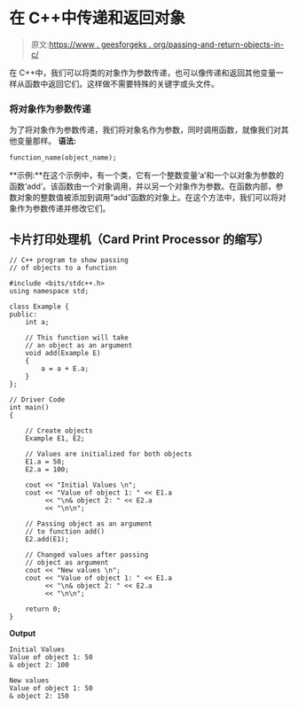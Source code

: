 # 在 C++中传递和返回对象

> 原文:[https://www . geesforgeks . org/passing-and-return-objects-in-c/](https://www.geeksforgeeks.org/passing-and-returning-objects-in-c/)

在 C++中，我们可以将类的对象作为参数传递，也可以像传递和返回其他变量一样从函数中返回它们。这样做不需要特殊的关键字或头文件。

### 将对象作为参数传递

为了将对象作为参数传递，我们将对象名作为参数，同时调用函数，就像我们对其他变量那样。
**语法:**

```
function_name(object_name);
```

**示例:**在这个示例中，有一个类，它有一个整数变量‘a’和一个以对象为参数的函数‘add’。该函数由一个对象调用，并以另一个对象作为参数。在函数内部，参数对象的整数值被添加到调用“add”函数的对象上。在这个方法中，我们可以将对象作为参数传递并修改它们。

## 卡片打印处理机（Card Print Processor 的缩写）

```
// C++ program to show passing
// of objects to a function

#include <bits/stdc++.h>
using namespace std;

class Example {
public:
    int a;

    // This function will take
    // an object as an argument
    void add(Example E)
    {
        a = a + E.a;
    }
};

// Driver Code
int main()
{

    // Create objects
    Example E1, E2;

    // Values are initialized for both objects
    E1.a = 50;
    E2.a = 100;

    cout << "Initial Values \n";
    cout << "Value of object 1: " << E1.a
         << "\n& object 2: " << E2.a
         << "\n\n";

    // Passing object as an argument
    // to function add()
    E2.add(E1);

    // Changed values after passing
    // object as argument
    cout << "New values \n";
    cout << "Value of object 1: " << E1.a
         << "\n& object 2: " << E2.a
         << "\n\n";

    return 0;
}
```

**Output**

```
Initial Values 
Value of object 1: 50
& object 2: 100

New values 
Value of object 1: 50
& object 2: 150
```